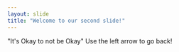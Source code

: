 ```yaml
---
layout: slide
title: "Welcome to our second slide!"
---
```

"It's Okay to not be Okay"
Use the left arrow to go back!
